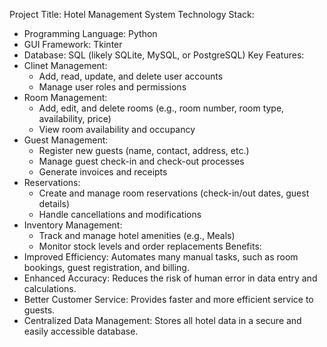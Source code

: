 Project Title: Hotel Management System
Technology Stack:
 * Programming Language: Python
 * GUI Framework: Tkinter
 * Database: SQL (likely SQLite, MySQL, or PostgreSQL)
Key Features:
 * Clinet Management:
   * Add, read, update, and delete user accounts
   * Manage user roles and permissions
 * Room Management:
   * Add, edit, and delete rooms (e.g., room number, room type, availability, price)
   * View room availability and occupancy
 * Guest Management:
   * Register new guests (name, contact, address, etc.)
   * Manage guest check-in and check-out processes
   * Generate invoices and receipts
 * Reservations:
   * Create and manage room reservations (check-in/out dates, guest details)
   * Handle cancellations and modifications
 * Inventory Management:
   * Track and manage hotel amenities (e.g., Meals)
   * Monitor stock levels and order replacements
Benefits:
 * Improved Efficiency: Automates many manual tasks, such as room bookings, guest registration, and billing.
 * Enhanced Accuracy: Reduces the risk of human error in data entry and calculations.
 * Better Customer Service: Provides faster and more efficient service to guests.
 * Centralized Data Management: Stores all hotel data in a secure and easily accessible database.
